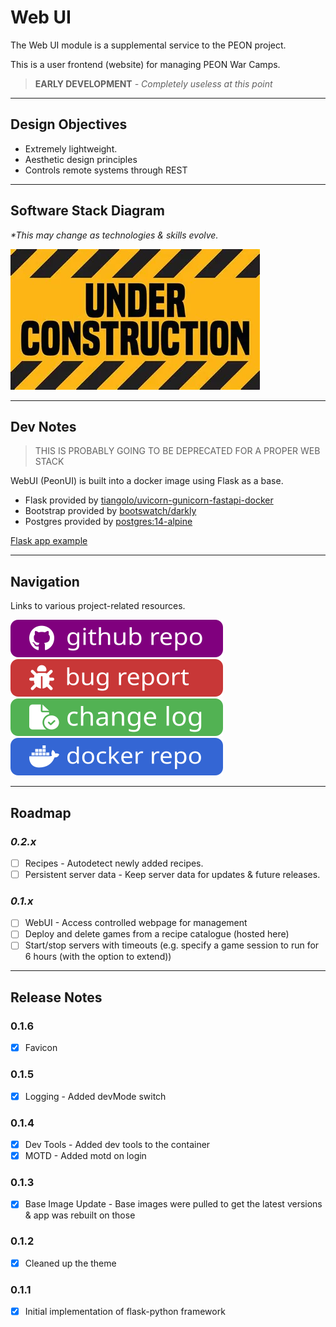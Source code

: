 # Web UI

The Web UI module is a supplemental service to the PEON project.

This is a user frontend (website) for managing PEON War Camps.

> **EARLY DEVELOPMENT**
*- Completely useless at this point*

---

## Design Objectives

- Extremely lightweight.
- Aesthetic design principles
- Controls remote systems through REST

---

## Software Stack Diagram

*\*This may change as technologies & skills evolve.*

![Software Stack](../images/diagrams/diagram_webui.png)

---

## Dev Notes

> THIS IS PROBABLY GOING TO BE DEPRECATED FOR A PROPER WEB STACK

WebUI (PeonUI) is built into a docker image using Flask as a base.

- Flask provided by [tiangolo/uvicorn-gunicorn-fastapi-docker](https://github.com/tiangolo/uvicorn-gunicorn-fastapi-docker)
- Bootstrap provided by [bootswatch/darkly](https://bootswatch.com/darkly/)
- Postgres provided by [postgres:14-alpine](https://hub.docker.com/_/postgres)

[Flask app example](https://ianlondon.github.io/blog/deploy-flask-docker-nginx/)

---

## Navigation

Links to various project-related resources.

[![github](../../images/buttons/button_github.svg)](https://github.com/the-peon-project/peon-webui)
[![github](../../images/buttons/button_bug.svg)](https://github.com/the-peon-project/peon-webui/issues/new/choose)
[![github](../../images/buttons/button_changelog.svg)](../development/release_notes/04_webui.md)
[![github](../../images/buttons/button_docker.svg)](https://hub.docker.com/repository/docker/umlatt/peon.webui/general)

---

## Roadmap

### *0.2.x*

- [ ] Recipes - Autodetect newly added recipes.
- [ ] Persistent server data - Keep server data for updates & future releases.

### *0.1.x*

- [ ] WebUI - Access controlled webpage for management
- [ ] Deploy and delete games from a recipe catalogue (hosted here)
- [ ] Start/stop servers with timeouts (e.g. specify a game session to run for 6 hours (with the option to extend))

---

## Release Notes

### 0.1.6

- [x] Favicon

### 0.1.5

- [x] Logging - Added devMode switch

### 0.1.4

- [x] Dev Tools - Added dev tools to the container
- [x] MOTD - Added motd on login

### 0.1.3

- [x] Base Image Update - Base images were pulled to get the latest versions & app was rebuilt on those

### 0.1.2

- [x] Cleaned up the theme

### 0.1.1

- [x] Initial implementation of flask-python framework
